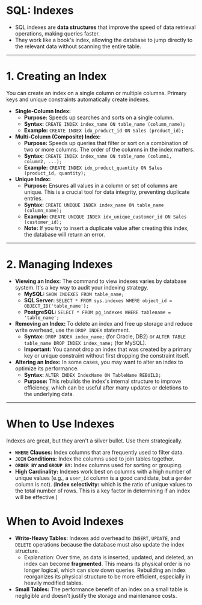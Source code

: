 # SQL: Indexes

- SQL indexes are **data structures** that improve the speed of data retrieval operations, making queries faster.
- They work like a book's index, allowing the database to jump directly to the relevant data without scanning the entire table.

---

# **1. Creating an Index**

You can create an index on a single column or multiple columns. Primary keys and unique constraints automatically create indexes.

- **Single-Column Index:**
    - **Purpose:** Speeds up searches and sorts on a single column.
    - **Syntax:** `CREATE INDEX index_name ON table_name (column_name);`
    - **Example:** `CREATE INDEX idx_product_id ON Sales (product_id);`
- **Multi-Column (Composite) Index:**
    - **Purpose:** Speeds up queries that filter or sort on a combination of two or more columns. The order of the columns in the index matters.
    - **Syntax:** `CREATE INDEX index_name ON table_name (column1, column2, ...);`
    - **Example:** `CREATE INDEX idx_product_quantity ON Sales (product_id, quantity);`
- **Unique Index:**
    - **Purpose:** Ensures all values in a column or set of columns are unique. This is a crucial tool for data integrity, preventing duplicate entries.
    - **Syntax:** `CREATE UNIQUE INDEX index_name ON table_name (column_name);`
    - **Example:** `CREATE UNIQUE INDEX idx_unique_customer_id ON Sales (customer_id);`
    - **Note:** If you try to insert a duplicate value after creating this index, the database will return an error.

---

# **2. Managing Indexes**

- **Viewing an Index:** The command to view indexes varies by database system. It's a key way to audit your indexing strategy.
    - **MySQL:** `SHOW INDEXES FROM table_name;`
    - **SQL Server:** `SELECT * FROM sys.indexes WHERE object_id = OBJECT_ID('table_name');`
    - **PostgreSQL:** `SELECT * FROM pg_indexes WHERE tablename = 'table_name';`
- **Removing an Index:** To delete an index and free up storage and reduce write overhead, use the `DROP INDEX` statement.
    - **Syntax:** `DROP INDEX index_name;` (for Oracle, DB2) or `ALTER TABLE table_name DROP INDEX index_name;` (for MySQL).
    - **Important:** You cannot drop an index that was created by a primary key or unique constraint without first dropping the constraint itself.
- **Altering an Index:** In some cases, you may want to alter an index to optimize its performance.
    - **Syntax:** `ALTER INDEX IndexName ON TableName REBUILD;`
    - **Purpose:** This rebuilds the index's internal structure to improve efficiency, which can be useful after many updates or deletions to the underlying data.

---

# **When to Use Indexes**

Indexes are great, but they aren't a silver bullet. Use them strategically.

- **`WHERE` Clauses:** Index columns that are frequently used to filter data.
- **`JOIN` Conditions:** Index the columns used to join tables together.
- **`ORDER BY` and `GROUP BY`:** Index columns used for sorting or grouping.
- **High Cardinality:** Indexes work best on columns with a high number of unique values (e.g., a `user_id` column is a good candidate, but a `gender` column is not). (**Index selectivity:** which is the ratio of unique values to the total number of rows. This is a key factor in determining if an index will be effective.)

# **When to Avoid Indexes**

- **Write-Heavy Tables:** Indexes add overhead to `INSERT`, `UPDATE`, and `DELETE` operations because the database must also update the index structure.
    - Explanation: Over time, as data is inserted, updated, and deleted, an index can become **fragmented**. This means its physical order is no longer logical, which can slow down queries. Rebuilding an index reorganizes its physical structure to be more efficient, especially in heavily modified tables.
- **Small Tables:** The performance benefit of an index on a small table is negligible and doesn't justify the storage and maintenance costs.
